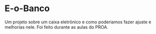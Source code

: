 # E-o-Banco
Um projeto sobre um caixa eletrônico e como poderiamos fazer ajuste e melhorias nele. Foi feito durante as aulas do PROA.
